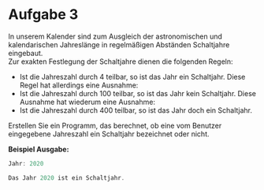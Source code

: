 # Aufgabe 3

In unserem Kalender sind zum Ausgleich der astronomischen und kalendarischen Jahreslänge in
regelmäßigen Abständen Schaltjahre eingebaut. \
Zur exakten Festlegung der Schaltjahre dienen die folgenden Regeln:

- Ist die Jahreszahl durch 4 teilbar, so ist das Jahr ein Schaltjahr. Diese Regel hat allerdings eine Ausnahme:
- Ist die Jahreszahl durch 100 teilbar, so ist das Jahr kein Schaltjahr. Diese Ausnahme hat wiederum eine Ausnahme:
- Ist die Jahreszahl durch 400 teilbar, so ist das Jahr doch ein Schaltjahr.

Erstellen Sie ein Programm, das berechnet, ob eine vom Benutzer eingegebene Jahreszahl ein Schaltjahr bezeichnet oder nicht.

__Beispiel Ausgabe:__

```c
Jahr: 2020

Das Jahr 2020 ist ein Schaltjahr.
```
